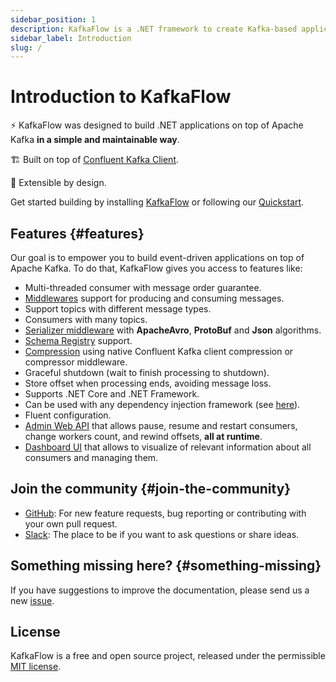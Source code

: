 ```yaml
---
sidebar_position: 1
description: KafkaFlow is a .NET framework to create Kafka-based applications, simple to use and extend.
sidebar_label: Introduction
slug: /
---
```


# Introduction to KafkaFlow

⚡️ KafkaFlow was designed to build .NET applications on top of Apache Kafka **in a simple and maintainable way**.

🏗 Built on top of [Confluent Kafka Client](https://github.com/confluentinc/confluent-kafka-dotnet).

🔌 Extensible by design.


Get started building by installing [KafkaFlow](getting-started/installation.md) or following our [Quickstart](getting-started/create-your-first-application.md).

## Features {#features}

Our goal is to empower you to build event-driven applications on top of Apache Kafka. 
To do that, KafkaFlow gives you access to features like:

- Multi-threaded consumer with message order guarantee.
- [Middlewares](guides/middlewares/) support for producing and consuming messages.
- Support topics with different message types.
- Consumers with many topics.
- [Serializer middleware](guides/middlewares/serializer-middleware.md) with **ApacheAvro**, **ProtoBuf** and **Json** algorithms.
- [Schema Registry](guides/middlewares/serializer-middleware.md#adding-schema-registry-support) support.
- [Compression](guides/compression.md) using native Confluent Kafka client compression or compressor middleware.
- Graceful shutdown (wait to finish processing to shutdown).
- Store offset when processing ends, avoiding message loss.
- Supports .NET Core and .NET Framework.
- Can be used with any dependency injection framework (see [here](guides/dependency-injection.md)).
- Fluent configuration.
- [Admin Web API](guides/admin/web-api.md) that allows pause, resume and restart consumers, change workers count, and rewind offsets, **all at runtime**.
- [Dashboard UI](guides/admin/dashboard.md) that allows to visualize of relevant information about all consumers and managing them.


## Join the community {#join-the-community}

- [GitHub](https://github.com/farfetch/kafkaflow): For new feature requests, bug reporting or contributing with your own pull request.
- [Slack](https://join.slack.com/t/kafkaflow/shared_invite/zt-puihrtcl-NnnylPZloAiVlQfsw~RD6Q): The place to be if you want to ask questions or share ideas.

## Something missing here? {#something-missing}

If you have suggestions to improve the documentation, please send us a new [issue](https://github.com/farfetch/kafkaflow/issues).


## License

KafkaFlow is a free and open source project, released under the permissible [MIT license](https://github.com/Farfetch/kafkaflow/blob/master/LICENSE). 
